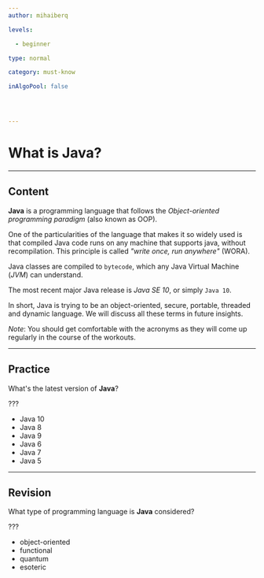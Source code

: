 ```yaml
---
author: mihaiberq

levels:

  - beginner

type: normal

category: must-know

inAlgoPool: false




---
```


# What is Java?

---
## Content

**Java** is a programming language that follows the *Object-oriented programming paradigm* (also  known as OOP).

One of the particularities of the language that makes it so widely used is that compiled Java code runs on any machine that supports java, without recompilation. This principle is called *"write once, run anywhere"* (WORA).

Java classes are compiled to `bytecode`, which any Java Virtual Machine (*JVM*) can understand.

The most recent major Java release is *Java SE 10*, or simply `Java 10`.

In short, Java is trying to be an object-oriented, secure, portable, threaded and dynamic language. We will discuss all these terms in future insights.

*Note*: You should get comfortable with the acronyms as they will come up regularly in the course of the workouts.

---
## Practice

What's the latest version of **Java**?

???


* Java 10
* Java 8
* Java 9
* Java 6
* Java 7
* Java 5

---
## Revision

What type of programming language is **Java** considered?

???


* object-oriented
* functional
* quantum
* esoteric
